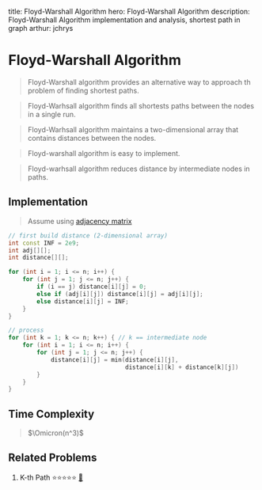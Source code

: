 title: Floyd-Warshall Algorithm
hero: Floyd-Warshall Algorithm
description: Floyd-Warshall Algorithm implementation and analysis, shortest path in graph
arthur: jchrys

# Floyd-Warshall Algorithm
> Floyd-Warshall algorithm provides an alternative way to approach th problem of finding shortest paths.

> Floyd-Warhsall algorithm finds all shortests paths between the nodes in a single run.

> Floyd-Warhsall algorithm maintains a two-dimensional array that contains distances between the nodes.

> Floyd-warshall algorithm is easy to implement.

> Floyd-warhsall algorithm reduces distance by intermediate nodes in paths.

## Implementation
> Assume using [adjacency matrix](http://localhost:8000/Algorithms/Graph/Basics/#2_adjacency_matrix_representation)

```cpp
// first build distance (2-dimensional array)
int const INF = 2e9;
int adj[][];
int distance[][];

for (int i = 1; i <= n; i++) {
    for (int j = 1; j <= n; j++) {
        if (i == j) distance[i][j] = 0;
        else if (adj[i][j]) distance[i][j] = adj[i][j];
        else distance[i][j] = INF;
    }
}

```
```cpp
// process
for (int k = 1; k <= n; k++) { // k == intermediate node
    for (int i = 1; i <= n; i++) {
        for (int j = 1; j <= n; j++) {
            distance[i][j] = min(distance[i][j], 
                                 distance[i][k] + distance[k][j])
        }
    }
}


```

## Time Complexity
> $\Omicron(n^3)$

## Related Problems
1. K-th Path :star::star::star::star::star: [:link:](https://codeforces.com/contest/1196/problem/F)
